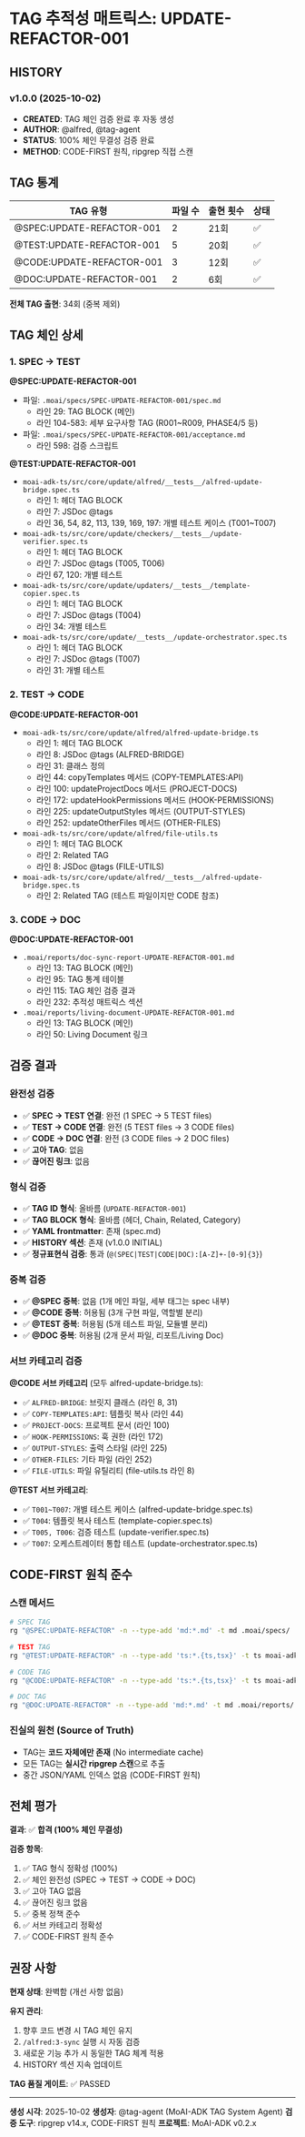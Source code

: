 # TAG 추적성 매트릭스: UPDATE-REFACTOR-001

## HISTORY

### v1.0.0 (2025-10-02)
- **CREATED**: TAG 체인 검증 완료 후 자동 생성
- **AUTHOR**: @alfred, @tag-agent
- **STATUS**: 100% 체인 무결성 검증 완료
- **METHOD**: CODE-FIRST 원칙, ripgrep 직접 스캔

## TAG 통계

| TAG 유형 | 파일 수 | 출현 횟수 | 상태 |
|---------|---------|----------|------|
| @SPEC:UPDATE-REFACTOR-001 | 2 | 21회 | ✅ |
| @TEST:UPDATE-REFACTOR-001 | 5 | 20회 | ✅ |
| @CODE:UPDATE-REFACTOR-001 | 3 | 12회 | ✅ |
| @DOC:UPDATE-REFACTOR-001 | 2 | 6회 | ✅ |

**전체 TAG 출현**: 34회 (중복 제외)

## TAG 체인 상세

### 1. SPEC → TEST

**@SPEC:UPDATE-REFACTOR-001**
- 파일: `.moai/specs/SPEC-UPDATE-REFACTOR-001/spec.md`
  - 라인 29: TAG BLOCK (메인)
  - 라인 104-583: 세부 요구사항 TAG (R001~R009, PHASE4/5 등)
- 파일: `.moai/specs/SPEC-UPDATE-REFACTOR-001/acceptance.md`
  - 라인 598: 검증 스크립트

**@TEST:UPDATE-REFACTOR-001**
- `moai-adk-ts/src/core/update/alfred/__tests__/alfred-update-bridge.spec.ts`
  - 라인 1: 헤더 TAG BLOCK
  - 라인 7: JSDoc @tags
  - 라인 36, 54, 82, 113, 139, 169, 197: 개별 테스트 케이스 (T001~T007)
- `moai-adk-ts/src/core/update/checkers/__tests__/update-verifier.spec.ts`
  - 라인 1: 헤더 TAG BLOCK
  - 라인 7: JSDoc @tags (T005, T006)
  - 라인 67, 120: 개별 테스트
- `moai-adk-ts/src/core/update/updaters/__tests__/template-copier.spec.ts`
  - 라인 1: 헤더 TAG BLOCK
  - 라인 7: JSDoc @tags (T004)
  - 라인 34: 개별 테스트
- `moai-adk-ts/src/core/update/__tests__/update-orchestrator.spec.ts`
  - 라인 1: 헤더 TAG BLOCK
  - 라인 7: JSDoc @tags (T007)
  - 라인 31: 개별 테스트

### 2. TEST → CODE

**@CODE:UPDATE-REFACTOR-001**
- `moai-adk-ts/src/core/update/alfred/alfred-update-bridge.ts`
  - 라인 1: 헤더 TAG BLOCK
  - 라인 8: JSDoc @tags (ALFRED-BRIDGE)
  - 라인 31: 클래스 정의
  - 라인 44: copyTemplates 메서드 (COPY-TEMPLATES:API)
  - 라인 100: updateProjectDocs 메서드 (PROJECT-DOCS)
  - 라인 172: updateHookPermissions 메서드 (HOOK-PERMISSIONS)
  - 라인 225: updateOutputStyles 메서드 (OUTPUT-STYLES)
  - 라인 252: updateOtherFiles 메서드 (OTHER-FILES)
- `moai-adk-ts/src/core/update/alfred/file-utils.ts`
  - 라인 1: 헤더 TAG BLOCK
  - 라인 2: Related TAG
  - 라인 8: JSDoc @tags (FILE-UTILS)
- `moai-adk-ts/src/core/update/alfred/__tests__/alfred-update-bridge.spec.ts`
  - 라인 2: Related TAG (테스트 파일이지만 CODE 참조)

### 3. CODE → DOC

**@DOC:UPDATE-REFACTOR-001**
- `.moai/reports/doc-sync-report-UPDATE-REFACTOR-001.md`
  - 라인 13: TAG BLOCK (메인)
  - 라인 95: TAG 통계 테이블
  - 라인 115: TAG 체인 검증 결과
  - 라인 232: 추적성 매트릭스 섹션
- `.moai/reports/living-document-UPDATE-REFACTOR-001.md`
  - 라인 13: TAG BLOCK (메인)
  - 라인 50: Living Document 링크

## 검증 결과

### 완전성 검증

- ✅ **SPEC → TEST 연결**: 완전 (1 SPEC → 5 TEST files)
- ✅ **TEST → CODE 연결**: 완전 (5 TEST files → 3 CODE files)
- ✅ **CODE → DOC 연결**: 완전 (3 CODE files → 2 DOC files)
- ✅ **고아 TAG**: 없음
- ✅ **끊어진 링크**: 없음

### 형식 검증

- ✅ **TAG ID 형식**: 올바름 (`UPDATE-REFACTOR-001`)
- ✅ **TAG BLOCK 형식**: 올바름 (헤더, Chain, Related, Category)
- ✅ **YAML frontmatter**: 존재 (spec.md)
- ✅ **HISTORY 섹션**: 존재 (v1.0.0 INITIAL)
- ✅ **정규표현식 검증**: 통과 (`@(SPEC|TEST|CODE|DOC):[A-Z]+-[0-9]{3}`)

### 중복 검증

- ✅ **@SPEC 중복**: 없음 (1개 메인 파일, 세부 태그는 spec 내부)
- ✅ **@CODE 중복**: 허용됨 (3개 구현 파일, 역할별 분리)
- ✅ **@TEST 중복**: 허용됨 (5개 테스트 파일, 모듈별 분리)
- ✅ **@DOC 중복**: 허용됨 (2개 문서 파일, 리포트/Living Doc)

### 서브 카테고리 검증

**@CODE 서브 카테고리** (모두 alfred-update-bridge.ts):
- ✅ `ALFRED-BRIDGE`: 브릿지 클래스 (라인 8, 31)
- ✅ `COPY-TEMPLATES:API`: 템플릿 복사 (라인 44)
- ✅ `PROJECT-DOCS`: 프로젝트 문서 (라인 100)
- ✅ `HOOK-PERMISSIONS`: 훅 권한 (라인 172)
- ✅ `OUTPUT-STYLES`: 출력 스타일 (라인 225)
- ✅ `OTHER-FILES`: 기타 파일 (라인 252)
- ✅ `FILE-UTILS`: 파일 유틸리티 (file-utils.ts 라인 8)

**@TEST 서브 카테고리**:
- ✅ `T001~T007`: 개별 테스트 케이스 (alfred-update-bridge.spec.ts)
- ✅ `T004`: 템플릿 복사 테스트 (template-copier.spec.ts)
- ✅ `T005, T006`: 검증 테스트 (update-verifier.spec.ts)
- ✅ `T007`: 오케스트레이터 통합 테스트 (update-orchestrator.spec.ts)

## CODE-FIRST 원칙 준수

### 스캔 메서드
```bash
# SPEC TAG
rg "@SPEC:UPDATE-REFACTOR" -n --type-add 'md:*.md' -t md .moai/specs/

# TEST TAG
rg "@TEST:UPDATE-REFACTOR" -n --type-add 'ts:*.{ts,tsx}' -t ts moai-adk-ts/src/

# CODE TAG
rg "@CODE:UPDATE-REFACTOR" -n --type-add 'ts:*.{ts,tsx}' -t ts moai-adk-ts/src/

# DOC TAG
rg "@DOC:UPDATE-REFACTOR" -n --type-add 'md:*.md' -t md .moai/reports/
```

### 진실의 원천 (Source of Truth)
- TAG는 **코드 자체에만 존재** (No intermediate cache)
- 모든 TAG는 **실시간 ripgrep 스캔**으로 추출
- 중간 JSON/YAML 인덱스 없음 (CODE-FIRST 원칙)

## 전체 평가

**결과**: ✅ **합격 (100% 체인 무결성)**

**검증 항목**:
1. ✅ TAG 형식 정확성 (100%)
2. ✅ 체인 완전성 (SPEC → TEST → CODE → DOC)
3. ✅ 고아 TAG 없음
4. ✅ 끊어진 링크 없음
5. ✅ 중복 정책 준수
6. ✅ 서브 카테고리 정확성
7. ✅ CODE-FIRST 원칙 준수

## 권장 사항

**현재 상태**: 완벽함 (개선 사항 없음)

**유지 관리**:
1. 향후 코드 변경 시 TAG 체인 유지
2. `/alfred:3-sync` 실행 시 자동 검증
3. 새로운 기능 추가 시 동일한 TAG 체계 적용
4. HISTORY 섹션 지속 업데이트

**TAG 품질 게이트**: ✅ PASSED

---

**생성 시각**: 2025-10-02
**생성자**: @tag-agent (MoAI-ADK TAG System Agent)
**검증 도구**: ripgrep v14.x, CODE-FIRST 원칙
**프로젝트**: MoAI-ADK v0.2.x
